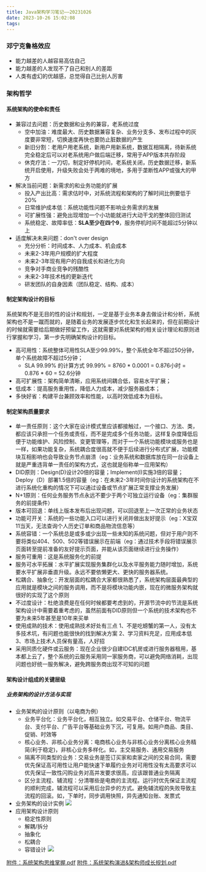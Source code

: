 ```yaml
---
title: Java架构学习笔记——20231026
date: 2023-10-26 15:02:08
tags:
---
```


### 邓宁克鲁格效应

- 能力越差的人越容易高估自己
- 能力越差的人发现不了自己和别人的差距
- 人类有虚幻的优越感，总觉得自己比别人厉害

### 架构哲学

#### 系统架构的使命和责任
- 兼容过去问题：历史数据和业务的兼容，⽼系统过度
    - 空中加油：难度最⼤、历史数据兼容复杂、业务分⽀多、发布过程中的灰度要⾮常短，切换速度再快也要防⽌脏数据的产⽣
    - 新旧分割：⽼⽤户⽤⽼系统，新⽤户⽤新系统，数据互相隔离，待新系统完全稳定后可以对⽼系统⽤户做后端迁移，常⽤于APP版本共存阶段
    - 休克疗法：⼀⼑切，制定好停机时间，⽼系统关闭，历史数据迁移，新系统开启使⽤，升级失败会处于两难的境地，多⽤于垄断性APP或强⼤的甲⽅
- 解决当前问题：新需求的和业务功能的扩展
    - 投⼊产出⽐⾼：需求估时中，对系统流程和架构的了解时间⽐例要低于20%
    - ⽇常维护成本低：系统功能性问题不影响业务需求的发展
    - 可扩展性强：避免出现增加⼀个⼩功能就进⾏⼤动⼲⼽的整体回归测试
    - 系统稳定、故障率低：**SLA⾄少在四个9**，服务停机时间不能超过5分钟以上
- 适度解决未来问题：don't over design
    - 充分分析：时间成本、⼈⼒成本、机会成本
    - 未来2-3年⽤户规模的扩⼤程度
    - 未来2-3年现有⽤户的⾃我成⻓和进化⽅向
    - 竞争对⼿商业竞争的残酷性
    - 未来2-3年技术栈的更新迭代
    - 研发团队的⾃身因素（团队稳定、结构、成本）

<!-- more -->
#### 制定架构设计的目标

系统架构不是⽆⽬的性的设计和规划，⼀定是基于业务本身去做设计和分析，系统架构也不是⼀蹴⽽就的，是随着业务的发展逐步优化和⽣⻓起来的，但在前期设计的时候就需要给后期做好预留⼯作，这就需要对系统架构的相关设计理论和原则进⾏掌握和学习，第⼀步先明确架构设计的⽬标。

- ⾼可⽤性：系统整体可⽤性SLA⾄少99.99%，整个系统全年不超过50分钟，单个系统故障不超过5分钟；
    - SLA 99.99% 的计算⽅式 99.99% = 8760 * 0.0001 = 0.876⼩时 = 0.876 * 60 = 52.6分钟
- ⾼可扩展性：架构简单清晰，应⽤系统间耦合低，容易⽔平扩展；
- 低成本：提⾼服务重⽤性，降低⼈⼒成本，减少服务器成本；
- 多快好省：构建平台兼顾效率和性能，以⾼时效低成本为⽬标。

#### 制定架构质量要求

- 单⼀责任原则：这个⼤家在设计模式⾥应该都接触过，⼀个接⼝、⽅法、类，都应该只承担⼀个任务或责任，⽽不是完成多个任务功能，这样复杂度降低后便于功能维护、⻛险控制、变更管理等，⽽对于⼀个系统功能模块或服务也是⼀样，如果功能复杂，系统耦合度很⾼就不便于后续进⾏分布式扩展，功能模块互相影响也会导致业务节点崩溃（eg：业务系统和数据库放在同⼀台设备上就是严重违背单⼀责任的架构⽅式，这也就是俗称单⼀应⽤架构）
- DID原则：Design(D)设计20倍的容量；Implement(I)实施3倍的容量；Deploy（D）部署1.5倍的容量（eg：在未来2-3年时间你设计的系统架构在不进⾏系统化重构的情况下可以通过设备或节点扩展正常⽀撑业务发展）
- N+1原则：任何业务服务节点永远不要少于两个可独⽴运⾏设备（eg：集群服务的前提条件）
- 版本可回退：单线上版本发布后出现问题，可以回退⾄上⼀次正常的业务状态
- 功能可开关：系统的⼀些功能⼊⼝可以进⾏关闭并做出友好提示（eg：X宝双11当天，⽆法查询个⼈历史订单和商品物流信息等）
- 系统容错：⼀个系统总是或多或少出现⼀些未知的系统问题，但对于⽤户则不要将类似404、500、502等错误展示在前端（eg：通过技术⼿段将错误展示⻚⾯转⾄提前准备的友好提示⻚⾯，并能从该⻚⾯继续进⾏业务操作）
- 服务可重用：这是系统服务化的前提
- 服务可水平拓展：⽔平扩展实现服务集群化以及⽔平服务能⼒随时增加，系统要⽔平扩展⾮垂直升级。永远不要依懒更⼤、更快的服务器系统。
- 松耦合、抽象化：开发层⾯的松耦合⼤家都很熟悉了，系统架构层⾯最典型的应⽤就是模块之间的服务调⽤，⽽不是将模块功能内嵌，现在的微服务架构就很好的实现了这个原则
- 不过度设计：杜绝浪费是在任何时候都要考虑到的，开源节流中的节流是系统架构设计中需要着重考虑的，虽然前⾯有DID原则但⼀个系统的技术架构也不要为未来5年甚⾄是10年来买单
- 使⽤成熟的技术：使⽤成熟技术好处有三点 1、不是吃螃蟹的第⼀⼈，没有太多技术坑，有问题也能很快的找到解决⽅案 2、学习资料充⾜，应⽤成本低 3、市场上技术⼈员保有量⾼，⼈好招
- 采⽤同质化硬件或云服务：现在企业很少⾃建IDC机房或进⾏服务器租⽤，基本都上云了，整个系统的云服务采⽤同⼀家服务商，可以避免⽹络消耗，出现问题也好统⼀服务解决，避免跨服务商出现不可知的问题

#### 架构设计组成的关键层级

##### 业务架构的设计⽅法与实现
- 业务架构的设计原则（以电商为例）
    - 业务平台化：业务平台化，相互独立。如交易平台、仓储平台、物流平台、支付平台、广告平台等基础业务下沉，可复用。如用户商品、类目、促销、时效等
    - 核心业务、非核心业务分离：电商核心业务与非核心业务分离核心业务精简(利于稳定)，非核心业务多样化。如，主交易服务、通用交易服务
    - 隔离不同类型的业务：交易业务是签订买家和卖家之间的交易合同，需要优先保证高可用性让用户能快速下单履约业务对可用性没有太高要求可以优先保证一致性闪购业务对高并发要求很高，应该跟普通业务隔离
    - 区分主流程、辅流程：分清哪些是电商的主流程。运行时优先保证主流程的顺利完成，辅流程可以采用后台异步的方式。避免辅流程的失败导致主流程的回滚。如，下单时，同步调用快照，异先通知台账、发票式
- 业务架构的设计实例
![](desgn1.png)
- 应⽤架构设计原则
  - 稳定性原则
  - 解耦/拆分
  - 抽象化
  - 松耦合
  - 容错设计
![](design2.png)


[附件：系统架构思维掌握.pdf](001.pdf)
[附件：系统架构演进&架构师成长规划.pdf](002.pdf)